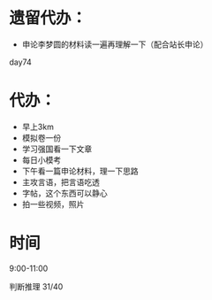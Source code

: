 # 遗留代办：
+ 申论李梦圆的材料读一遍再理解一下（配合站长申论）

day74
# 代办：
+ 早上3km 
+ 模拟卷一份
+ 学习强国看一下文章  
+ 每日小模考  
+ 下午看一篇申论材料，理一下思路   
+ 主攻言语，把言语吃透
+ 字帖，这个东西可以静心 
+ 拍一些视频，照片

# 时间
9:00-11:00

判断推理  31/40